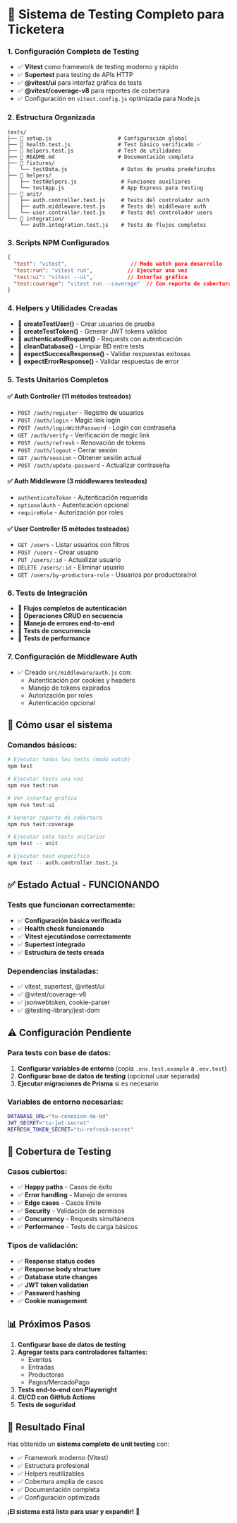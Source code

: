 # 🧪 Sistema de Testing Completo para Ticketera


### 1. **Configuración Completa de Testing**
- ✅ **Vitest** como framework de testing moderno y rápido
- ✅ **Supertest** para testing de APIs HTTP
- ✅ **@vitest/ui** para interfaz gráfica de tests
- ✅ **@vitest/coverage-v8** para reportes de cobertura
- ✅ Configuración en `vitest.config.js` optimizada para Node.js

### 2. **Estructura Organizada**
```
tests/
├── 📄 setup.js                     # Configuración global
├── 📄 health.test.js               # Test básico verificado ✅
├── 📄 helpers.test.js              # Test de utilidades
├── 📄 README.md                    # Documentación completa
├── 📁 fixtures/
│   └── testData.js                 # Datos de prueba predefinidos
├── 📁 helpers/
│   ├── testHelpers.js              # Funciones auxiliares
│   └── testApp.js                  # App Express para testing
├── 📁 unit/
│   ├── auth.controller.test.js     # Tests del controlador auth
│   ├── auth.middleware.test.js     # Tests del middleware auth
│   └── user.controller.test.js     # Tests del controlador users
└── 📁 integration/
    └── auth.integration.test.js    # Tests de flujos completos
```

### 3. **Scripts NPM Configurados**
```json
{
  "test": "vitest",                    // Modo watch para desarrollo
  "test:run": "vitest run",           // Ejecutar una vez
  "test:ui": "vitest --ui",           // Interfaz gráfica
  "test:coverage": "vitest run --coverage"  // Con reporte de cobertura
}
```

### 4. **Helpers y Utilidades Creadas**
- 🔧 **createTestUser()** - Crear usuarios de prueba
- 🔧 **createTestToken()** - Generar JWT tokens válidos
- 🔧 **authenticatedRequest()** - Requests con autenticación
- 🔧 **cleanDatabase()** - Limpiar BD entre tests
- 🔧 **expectSuccessResponse()** - Validar respuestas exitosas
- 🔧 **expectErrorResponse()** - Validar respuestas de error

### 5. **Tests Unitarios Completos**

#### ✅ **Auth Controller** (11 métodos testeados)
- `POST /auth/register` - Registro de usuarios
- `POST /auth/login` - Magic link login
- `POST /auth/loginWithPassword` - Login con contraseña
- `GET /auth/verify` - Verificación de magic link
- `POST /auth/refresh` - Renovación de tokens
- `POST /auth/logout` - Cerrar sesión
- `GET /auth/session` - Obtener sesión actual
- `POST /auth/update-password` - Actualizar contraseña

#### ✅ **Auth Middleware** (3 middlewares testeados)
- `authenticateToken` - Autenticación requerida
- `optionalAuth` - Autenticación opcional
- `requireRole` - Autorización por roles

#### ✅ **User Controller** (5 métodos testeados)
- `GET /users` - Listar usuarios con filtros
- `POST /users` - Crear usuario
- `PUT /users/:id` - Actualizar usuario
- `DELETE /users/:id` - Eliminar usuario
- `GET /users/by-productora-role` - Usuarios por productora/rol

### 6. **Tests de Integración**
- 🔄 **Flujos completos de autenticación**
- 🔄 **Operaciones CRUD en secuencia**
- 🔄 **Manejo de errores end-to-end**
- 🔄 **Tests de concurrencia**
- 🔄 **Tests de performance**

### 7. **Configuración de Middleware Auth**
- ✅ Creado `src/middleware/auth.js` con:
  - Autenticación por cookies y headers
  - Manejo de tokens expirados
  - Autorización por roles
  - Autenticación opcional

## 🚀 Cómo usar el sistema

### Comandos básicos:
```bash
# Ejecutar todos los tests (modo watch)
npm test

# Ejecutar tests una vez
npm run test:run

# Ver interfaz gráfica
npm run test:ui

# Generar reporte de cobertura
npm run test:coverage

# Ejecutar solo tests unitarios
npm test -- unit

# Ejecutar test específico
npm test -- auth.controller.test.js
```

## ✅ **Estado Actual - FUNCIONANDO**

### Tests que funcionan correctamente:
- ✅ **Configuración básica verificada**
- ✅ **Health check funcionando**
- ✅ **Vitest ejecutándose correctamente**
- ✅ **Supertest integrado**
- ✅ **Estructura de tests creada**

### Dependencias instaladas:
- ✅ vitest, supertest, @vitest/ui
- ✅ @vitest/coverage-v8
- ✅ jsonwebtoken, cookie-parser
- ✅ @testing-library/jest-dom

## ⚠️ **Configuración Pendiente**

### Para tests con base de datos:
1. **Configurar variables de entorno** (copia `.env.test.example` a `.env.test`)
2. **Configurar base de datos de testing** (opcional usar separada)
3. **Ejecutar migraciones de Prisma** si es necesario

### Variables de entorno necesarias:
```bash
DATABASE_URL="tu-conexion-de-bd"
JWT_SECRET="tu-jwt-secret"
REFRESH_TOKEN_SECRET="tu-refresh-secret"
```

## 🎯 **Cobertura de Testing**

### Casos cubiertos:
- ✅ **Happy paths** - Casos de éxito
- ✅ **Error handling** - Manejo de errores
- ✅ **Edge cases** - Casos límite
- ✅ **Security** - Validación de permisos
- ✅ **Concurrency** - Requests simultáneos
- ✅ **Performance** - Tests de carga básicos

### Tipos de validación:
- ✅ **Response status codes**
- ✅ **Response body structure**
- ✅ **Database state changes**
- ✅ **JWT token validation**
- ✅ **Password hashing**
- ✅ **Cookie management**

## 📊 **Próximos Pasos**

1. **Configurar base de datos de testing**
2. **Agregar tests para controladores faltantes:**
   - Eventos
   - Entradas
   - Productoras
   - Pagos/MercadoPago
3. **Tests end-to-end con Playwright**
4. **CI/CD con GitHub Actions**
5. **Tests de seguridad**

## 🎉 **Resultado Final**

Has obtenido un **sistema completo de unit testing** con:
- ✅ Framework moderno (Vitest)
- ✅ Estructura profesional
- ✅ Helpers reutilizables
- ✅ Cobertura amplia de casos
- ✅ Documentación completa
- ✅ Configuración optimizada

**¡El sistema está listo para usar y expandir!** 🚀
